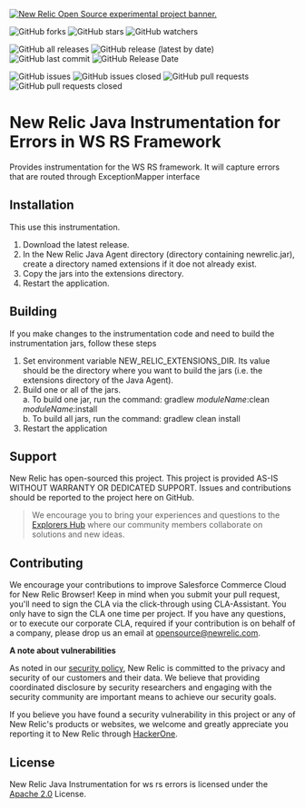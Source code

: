 <a href="https://opensource.newrelic.com/oss-category/#new-relic-experimental"><picture><source media="(prefers-color-scheme: dark)" srcset="https://github.com/newrelic/opensource-website/raw/main/src/images/categories/dark/Experimental.png"><source media="(prefers-color-scheme: light)" srcset="https://github.com/newrelic/opensource-website/raw/main/src/images/categories/Experimental.png"><img alt="New Relic Open Source experimental project banner." src="https://github.com/newrelic/opensource-website/raw/main/src/images/categories/Experimental.png"></picture></a>

![GitHub forks](https://img.shields.io/github/forks/newrelic-experimental/newrelic-java-ws-rs-errors?style=social)
![GitHub stars](https://img.shields.io/github/stars/newrelic-experimental/newrelic-java-ws-rs-errors?style=social)
![GitHub watchers](https://img.shields.io/github/watchers/newrelic-experimental/newrelic-java-ws-rs-errors?style=social)

![GitHub all releases](https://img.shields.io/github/downloads/newrelic-experimental/newrelic-java-ws-rs-errors/total)
![GitHub release (latest by date)](https://img.shields.io/github/v/release/newrelic-experimental/newrelic-java-ws-rs-errors)
![GitHub last commit](https://img.shields.io/github/last-commit/newrelic-experimental/newrelic-java-ws-rs-errors)
![GitHub Release Date](https://img.shields.io/github/release-date/newrelic-experimental/newrelic-java-ws-rs-errors)


![GitHub issues](https://img.shields.io/github/issues/newrelic-experimental/newrelic-java-ws-rs-errors)
![GitHub issues closed](https://img.shields.io/github/issues-closed/newrelic-experimental/newrelic-java-ws-rs-errors)
![GitHub pull requests](https://img.shields.io/github/issues-pr/newrelic-experimental/newrelic-java-ws-rs-errors)
![GitHub pull requests closed](https://img.shields.io/github/issues-pr-closed/newrelic-experimental/newrelic-java-ws-rs-errors)


# New Relic Java Instrumentation for Errors in WS RS Framework

Provides instrumentation for the WS RS framework.  It will capture errors that are routed through ExceptionMapper interface

## Installation

This use this instrumentation.   
1. Download the latest release.    
2. In the New Relic Java Agent directory (directory containing newrelic.jar), create a directory named extensions if it doe not already exist.   
3. Copy the jars into the extensions directory.   
4. Restart the application.  


## Building

If you make changes to the instrumentation code and need to build the instrumentation jars, follow these steps
1. Set environment variable NEW_RELIC_EXTENSIONS_DIR.  Its value should be the directory where you want to build the jars (i.e. the extensions directory of the Java Agent).   
2. Build one or all of the jars.   
a. To build one jar, run the command:  gradlew _moduleName_:clean  _moduleName_:install    
b. To build all jars, run the command: gradlew clean install
3. Restart the application

## Support

New Relic has open-sourced this project. This project is provided AS-IS WITHOUT WARRANTY OR DEDICATED SUPPORT. Issues and contributions should be reported to the project here on GitHub.

>We encourage you to bring your experiences and questions to the [Explorers Hub](https://discuss.newrelic.com) where our community members collaborate on solutions and new ideas.

## Contributing

We encourage your contributions to improve Salesforce Commerce Cloud for New Relic Browser! Keep in mind when you submit your pull request, you'll need to sign the CLA via the click-through using CLA-Assistant. You only have to sign the CLA one time per project. If you have any questions, or to execute our corporate CLA, required if your contribution is on behalf of a company, please drop us an email at opensource@newrelic.com.

**A note about vulnerabilities**

As noted in our [security policy](../../security/policy), New Relic is committed to the privacy and security of our customers and their data. We believe that providing coordinated disclosure by security researchers and engaging with the security community are important means to achieve our security goals.

If you believe you have found a security vulnerability in this project or any of New Relic's products or websites, we welcome and greatly appreciate you reporting it to New Relic through [HackerOne](https://hackerone.com/newrelic).

## License

New Relic Java Instrumentation for ws rs errors is licensed under the [Apache 2.0](http://apache.org/licenses/LICENSE-2.0.txt) License.
